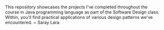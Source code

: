 This repository showcases the projects I've completed throughout the course in Java programming language as part of the Software Design class. 
Within, you'll find practical applications of various design patterns we've encountered.
~ Saray Lara.
